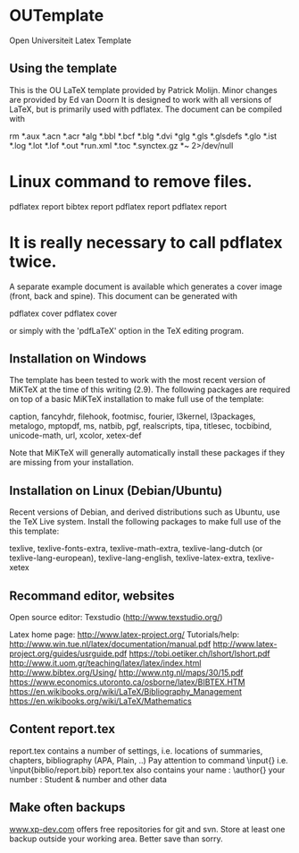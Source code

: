 OUTemplate
==========

Open Universiteit Latex Template

Using the template
------------------

This is the OU LaTeX template provided by Patrick Molijn.
Minor changes are provided by Ed van Doorn
It is designed to work with all versions of LaTeX, but is primarily used with pdflatex.
The document can be compiled with

  rm *.aux *.acn *.acr *alg *.bbl *.bcf *.blg *.dvi *glg *.gls *.glsdefs *.glo *.ist *.log *.lot *.lof *.out *run.xml *.toc *.synctex.gz *~ 2>/dev/null
  # Linux command to remove files.
  pdflatex report
  bibtex report
  pdflatex report
  pdflatex report
  # It is really necessary to call pdflatex twice.

A separate example document is available which generates a cover image (front,
back and spine). This document can be generated with

  pdflatex cover
  pdflatex cover

or simply with the 'pdfLaTeX' option in the TeX editing program.


Installation on Windows
-----------------------

The template has been tested to work with the most recent version
of MiKTeX at the time of this writing (2.9). The following packages are required
on top of a basic MiKTeX installation to make full use of the template:

  caption, fancyhdr, filehook, footmisc, fourier, l3kernel, l3packages,
  metalogo, mptopdf, ms, natbib, pgf, realscripts, tipa, titlesec, tocbibind,
  unicode-math, url, xcolor, xetex-def

Note that MiKTeX will generally automatically install these packages if they are
missing from your installation.



Installation on Linux (Debian/Ubuntu)
-------------------------------------

Recent versions of Debian, and derived distributions such as Ubuntu, use the TeX
Live system. Install the following packages to make full use of the this
template:

  texlive, texlive-fonts-extra, texlive-math-extra, texlive-lang-dutch
  (or texlive-lang-european), texlive-lang-english, texlive-latex-extra,
  texlive-xetex


 Recommand editor, websites
 --------------------------
 Open source editor: Texstudio (http://www.texstudio.org/)
 
 Latex home page: http://www.latex-project.org/
 Tutorials/help:  http://www.win.tue.nl/latex/documentation/manual.pdf
 	    	  http://www.latex-project.org/guides/usrguide.pdf
 	    	  https://tobi.oetiker.ch/lshort/lshort.pdf
	    	  http://www.it.uom.gr/teaching/latex/latex/index.html
		  http://www.bibtex.org/Using/
		  http://www.ntg.nl/maps/30/15.pdf
		  https://www.economics.utoronto.ca/osborne/latex/BIBTEX.HTM
		  https://en.wikibooks.org/wiki/LaTeX/Bibliography_Management
		  https://en.wikibooks.org/wiki/LaTeX/Mathematics

		  
Content report.tex
------------------
report.tex contains a number of settings, i.e. locations of summaries, chapters,
bibliography (APA, Plain, ..)
Pay attention to command \input{} i.e. \input{biblio/report.bib}
report.tex also contains your name    : \author{}
                         your  number : Student & number
			 and other data
			 

Make often backups
------------------
www.xp-dev.com offers free repositories for git and svn.
Store at least one backup outside your working area.
Better save than sorry.
